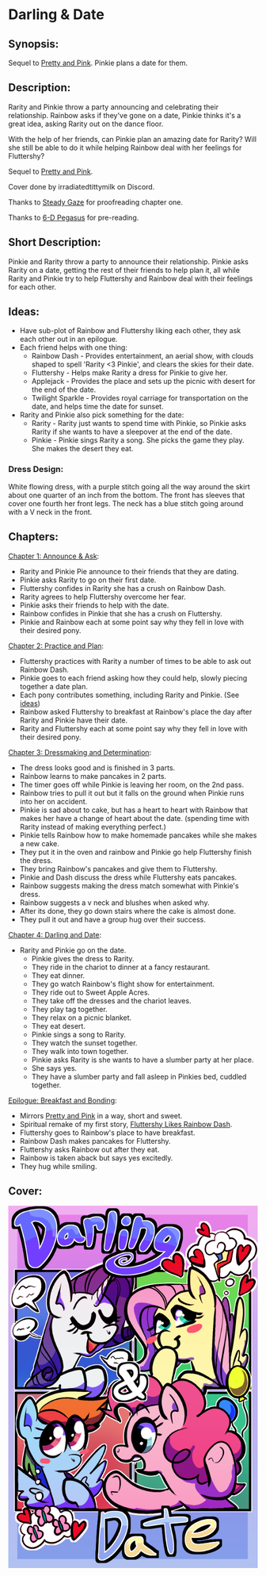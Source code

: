 # Darling & Date

## Synopsis:
Sequel to [Pretty and Pink](../pretty-and-pink/pretty-and-pink-meta.md). Pinkie plans a date for them.

## Description:
Rarity and Pinkie throw a party announcing and celebrating their relationship. Rainbow asks if they've gone on a date, Pinkie thinks it's a great idea, asking Rarity out on the dance floor.

With the help of her friends, can Pinkie plan an amazing date for Rarity? Will she still be able to do it while helping Rainbow deal with her feelings for Fluttershy?

Sequel to [Pretty and Pink](https://www.fimfiction.net/story/432210/pretty-and-pink).

Cover done by irradiatedtittymilk on Discord.

Thanks to [Steady Gaze](https://www.fimfiction.net/user/481974/Steady+Gaze) for proofreading chapter one.

Thanks to [6-D Pegasus](https://www.fimfiction.net/user/293755/6-D+Pegasus) for pre-reading.

## Short Description:
Pinkie and Rarity throw a party to announce their relationship. Pinkie asks Rarity on a date, getting the rest of their friends to help plan it, all while Rarity and Pinkie try to help Fluttershy and Rainbow deal with their feelings for each other.

## Ideas:
- Have sub-plot of Rainbow and Fluttershy liking each other, they ask each other out in an epilogue.
- Each friend helps with one thing:
	- Rainbow Dash - Provides entertainment, an aerial show, with clouds shaped to spell 'Rarity <3 Pinkie', and clears the skies for their date.
	- Fluttershy - Helps make Rarity a dress for Pinkie to give her.
	- Applejack - Provides the place and sets up the picnic with desert for the end of the date.
	- Twilight Sparkle - Provides royal carriage for transportation on the date, and helps time the date for sunset.
- Rarity and Pinkie also pick something for the date:
	- Rarity - Rarity just wants to spend time with Pinkie, so Pinkie asks Rarity if she wants to have a sleepover at the end of the date.
	- Pinkie - Pinkie sings Rarity a song. She picks the game they play. She makes the desert they eat.

### Dress Design:
White flowing dress, with a purple stitch going all the way around the skirt about one quarter of an inch from the bottom. The front has sleeves that cover one fourth her front legs. The neck has a blue stitch going around with a V neck in the front.

## Chapters:
[Chapter 1: Announce & Ask](01-announce-and-ask.md):
 - Rarity and Pinkie Pie announce to their friends that they are dating.
 - Pinkie asks Rarity to go on their first date.
 - Fluttershy confides in Rarity she has a crush on Rainbow Dash.
 - Rarity agrees to help Fluttershy overcome her fear.
 - Pinkie asks their friends to help with the date.
 - Rainbow confides in Pinkie that she has a crush on Fluttershy.
 - Pinkie and Rainbow each at some point say why they fell in love with their desired pony.

[Chapter 2: Practice and Plan](02-practice-and-plan.md):
 - Fluttershy practices with Rarity a number of times to be able to ask out Rainbow Dash.
 - Pinkie goes to each friend asking how they could help, slowly piecing together a date plan.
 - Each pony contributes something, including Rarity and Pinkie. (See [ideas](#Ideas))
 - Rainbow asked Fluttershy to breakfast at Rainbow's place the day after Rarity and Pinkie have their date.
 - Rarity and Fluttershy each at some point say why they fell in love with their desired pony.

[Chapter 3: Dressmaking and Determination](03-dressmaking-and-determination.md):
 - The dress looks good and is finished in 3 parts.
 - Rainbow learns to make pancakes in 2 parts.
 - The timer goes off while Pinkie is leaving her room, on the 2nd pass.
 - Rainbow tries to pull it out but it falls on the ground when Pinkie runs into her on accident.
 - Pinkie is sad about to cake, but has a heart to heart with Rainbow that makes her have a change of heart about the date. (spending time with Rarity instead of making everything perfect.)
 - Pinkie tells Rainbow how to make homemade pancakes while she makes a new cake.
 - They put it in the oven and rainbow and Pinkie go help Fluttershy finish the dress.
 - They bring Rainbow's pancakes and give them to Fluttershy.
 - Pinkie and Dash discuss the dress while Fluttershy eats pancakes.
 - Rainbow suggests making the dress match somewhat with Pinkie's dress.
 - Rainbow suggests a v neck and blushes when asked why.
 - After its done, they go down stairs where the cake is almost done.
 - They pull it out and have a group hug over their success.

[Chapter 4: Darling and Date](04-darling-and-date.md):
 - Rarity and Pinkie go on the date.
   - Pinkie gives the dress to Rarity.
   - They ride in the chariot to dinner at a fancy restaurant.
   - They eat dinner.
   - They go watch Rainbow's flight show for entertainment.
   - They ride out to Sweet Apple Acres.
   - They take off the dresses and the chariot leaves.
   - They play tag together.
   - They relax on a picnic blanket.
   - They eat desert.
   - Pinkie sings a song to Rarity.
   - They watch the sunset together.
   - They walk into town together.
   - Pinkie asks Rarity is she wants to have a slumber party at her place.
   - She says yes.
   - They have a slumber party and fall asleep in Pinkies bed, cuddled together.

[Epilogue: Breakfast and Bonding](05-breakfast-and-bonding.md):
 - Mirrors [Pretty and Pink](../pretty-and-pink/pretty-and-pink-meta.md) in a way, short and sweet.
 - Spiritual remake of my first story, [Fluttershy Likes Rainbow Dash](../fluttershy-likes-rainbow-dash/fluttershy-likes-rainbow-dash-meta.md).
 - Fluttershy goes to Rainbow's place to have breakfast.
 - Rainbow Dash makes pancakes for Fluttershy.
 - Fluttershy asks Rainbow out after they eat.
 - Rainbow is taken aback but says yes excitedly.
 - They hug while smiling.

## Cover:
![Cover](cover.png)